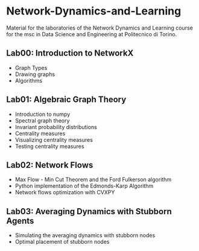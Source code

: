# Network-Dynamics-and-Learning
Material for the laboratories of the Network Dynamics and Learning course for the msc in Data Science and Engineering at Politecnico di Torino.

## Lab00: Introduction to NetworkX

- Graph Types
- Drawing graphs
- Algorithms

## Lab01: Algebraic Graph Theory

- Introduction to numpy
- Spectral graph theory
- Invariant probability distributions
- Centrality measures
- Visualizing centrality measures
- Testing centrality measures

## Lab02: Network Flows

- Max Flow - Min Cut Theorem and the Ford Fulkerson algorithm
- Python implementation of the Edmonds-Karp Algorithm
- Network flows optimization with CVXPY

## Lab03: Averaging Dynamics with Stubborn Agents

- Simulating the averaging dynamics with stubborn nodes
- Optimal placement of stubborn nodes
